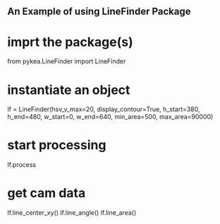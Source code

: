 ## An Example of using LineFinder Package

# imprt the package(s)
from pykea.LineFinder import LineFinder

# instantiate an object
lf = LineFinder(hsv_v_max=20, 
                display_contour=True, 
                h_start=380,
                h_end=480,
                w_start=0,
                w_end=640,
                min_area=500,
                max_area=90000)

# start processing
lf.process

# get cam data
lf.line_center_xy()
lf.line_angle()
lf.line_area()


